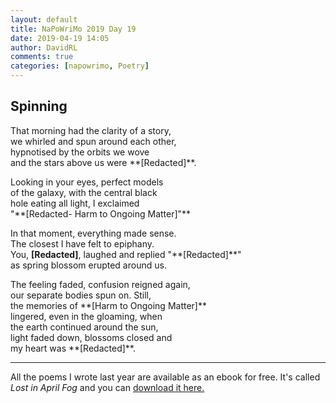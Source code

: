 ```yaml
---  
layout: default  
title: NaPoWriMo 2019 Day 19  
date: 2019-04-19 14:05  
author: DavidRL  
comments: true  
categories: [napowrimo, Poetry]  
---  
```

<!-- wp:heading -->  
<h2>Spinning</h2>  
<!-- /wp:heading -->  

<!-- wp:paragraph -->  
<p>That morning had the clarity of a story,<br /> we whirled and spun around each other,<br /> hypnotised by the orbits we wove <br /> and the stars above us were **[Redacted]**.</p>  
<!-- /wp:paragraph -->  

<!-- wp:paragraph -->  
<p>Looking in your eyes, perfect models<br /> of the galaxy, with the central black<br /> hole eating all light, I exclaimed<br /> "**[Redacted- Harm to Ongoing Matter]"**</p>  
<!-- /wp:paragraph -->  

<!-- wp:paragraph -->  
<p>In that moment, everything made sense.<br /> The closest I have felt to epiphany.<br /> You, <strong>[Redacted]</strong>, laughed and replied "**[Redacted]**"<br /> as spring blossom erupted around us.</p>  
<!-- /wp:paragraph -->  

<!-- wp:paragraph -->  
<p>The feeling faded, confusion reigned again,<br /> our separate bodies spun on. Still,<br /> the memories of **[Harm to Ongoing Matter]** <br /> lingered, even in the gloaming, when<br /> the earth continued around the sun,<br /> light faded down, blossoms closed and<br /> my heart was **[Redacted]**.</p>  
<!-- /wp:paragraph -->  

<!-- wp:separator -->  
<hr class="wp-block-separator"/>  
<!-- /wp:separator -->  

<!-- wp:paragraph -->   
<p>All the poems I wrote last year are available as an ebook for free. It's called <em>Lost in April Fog </em>and you can <a href="/aprilfog/">download it here. </a></p>  
<!-- /wp:paragraph -->
